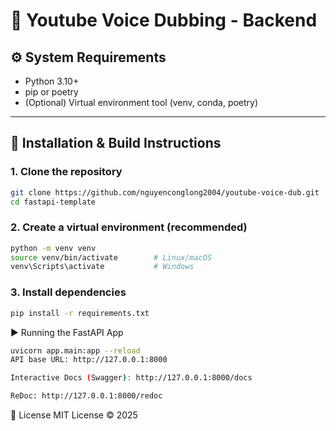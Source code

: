 # 🚀 Youtube Voice Dubbing - Backend

## ⚙️ System Requirements

- Python 3.10+
- pip or poetry
- (Optional) Virtual environment tool (venv, conda, poetry)

---

## 🚀 Installation & Build Instructions

### 1. Clone the repository

```bash
git clone https://github.com/nguyenconglong2004/youtube-voice-dub.git
cd fastapi-template
```
### 2. Create a virtual environment (recommended)
```bash
python -m venv venv
source venv/bin/activate        # Linux/macOS
venv\Scripts\activate           # Windows
```
### 3. Install dependencies
```bash
pip install -r requirements.txt
```
▶️ Running the FastAPI App
```bash
uvicorn app.main:app --reload
API base URL: http://127.0.0.1:8000

Interactive Docs (Swagger): http://127.0.0.1:8000/docs

ReDoc: http://127.0.0.1:8000/redoc
```

📄 License
MIT License © 2025 